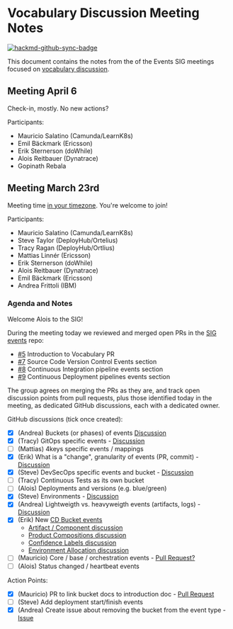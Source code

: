 # Vocabulary Discussion Meeting Notes

[![hackmd-github-sync-badge](https://hackmd.io/2FRGlw9fTMmKN1OQUVvguA/badge)](https://hackmd.io/2FRGlw9fTMmKN1OQUVvguA)

This document contains the notes from the of the Events SIG meetings focused on [vocabulary discussion](https://hackmd.io/lBlDCrL7TvmtNOjxdopJ5g).

## Meeting April 6

Check-in, mostly. No new actions?

Participants:
- Mauricio Salatino (Camunda/LearnK8s)
- Emil Bäckmark (Ericsson)
- Erik Sternerson (doWhile)
- Alois Reitbauer (Dynatrace)
- Gopinath Rebala


## Meeting March 23rd
Meeting time [in your timezone](https://time.is/4pm_24_March_2021_in_UTC). You're welcome to join!

Participants:
- Mauricio Salatino (Camunda/LearnK8s)
- Steve Taylor (DeployHub/Ortelius)
- Tracy Ragan (DeployHub/Ortlius)
- Mattias Linnér (Ericsson)
- Erik Sternerson (doWhile)
- Alois Reitbauer (Dynatrace)
- Emil Bäckmark (Ericsson)
- Andrea Frittoli (IBM)

### Agenda and Notes

Welcome Alois to the SIG!

During the meeting today we reviewed and merged open PRs in
the [SIG events](https://github.com/cdfoundation/sig-events) repo:

- [#5](https://github.com/cdfoundation/sig-events/pull/5) Introduction to Vocabulary PR 
- [#7](https://github.com/cdfoundation/sig-events/pull/7) Source Code Version Control Events section
- [#8](https://github.com/cdfoundation/sig-events/pull/8) Continuous Integration pipeline events section
- [#9](https://github.com/cdfoundation/sig-events/pull/9) Continuous Deployment pipelines events section

The group agrees on merging the PRs as they are, and track open discussion
points from pull requests, plus those identified today in the meeting, as
dedicated GitHub discussions, each with a dedicated owner.

GitHub discussions (tick once created):

- [x] (Andrea) Buckets (or phases) of events [Discussion](https://github.com/cdfoundation/sig-events/discussions/44)
- [x] (Tracy) GitOps specific events - [Discussion](https://github.com/cdfoundation/sig-events/discussions/30)
- [ ] (Mattias) 4keys specific events / mappings
- [x] (Erik) What is a "change", granularity of events (PR, commit) - [Discussion](https://github.com/cdfoundation/sig-events/discussions/34)
- [x] (Steve) DevSecOps specific events and bucket - [Discussion](https://github.com/cdfoundation/sig-events/discussions/26)
- [ ] (Tracy) Continuous Tests as its own bucket
- [ ] (Alois) Deployments and versions (e.g. blue/green)
- [x] (Steve) Environments - [Discussion](https://github.com/cdfoundation/sig-events/discussions/28)
- [x] (Andrea) Lightweigth vs. heavyweigth events (artifacts, logs) - [Discussion](https://github.com/cdfoundation/sig-events/discussions/47)
- [x] (Erik) New [CD Bucket events](https://github.com/cdfoundation/sig-events/pull/23)
  - [Artifact / Component discussion](https://github.com/cdfoundation/sig-events/discussions/24)
  - [Product Compositions discussion](https://github.com/cdfoundation/sig-events/discussions/35)
  - [Confidence Labels discussion](https://github.com/cdfoundation/sig-events/discussions/37)
  - [Environment Allocation discussion](https://github.com/cdfoundation/sig-events/discussions/38)
- [ ] (Mauricio) Core / base / orchestration events - [Pull Request?](https://github.com/cdfoundation/sig-events/pull/31)
- [ ] (Alois) Status changed / heartbeat events

Action Points:

- [x] (Mauricio) PR to link bucket docs to introduction doc - [Pull Request](https://github.com/cdfoundation/sig-events/pull/32)
- [ ] (Steve) Add deployment start/finish events
- [x] (Andrea) Create issue about removing the bucket from the event type - [Issue](https://github.com/cdfoundation/sig-events/issues/45)